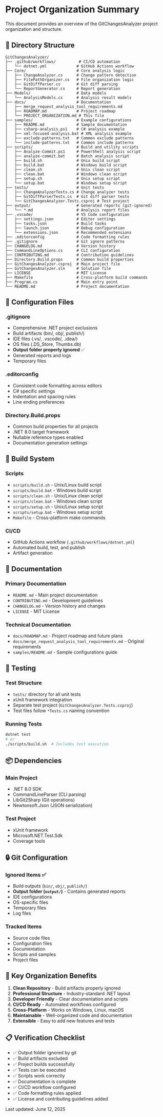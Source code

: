 # Project Organization Summary

This document provides an overview of the GitChangesAnalyzer project organization and structure.

## 📁 Directory Structure

```
GitChangesAnalyzer/
├── .github/workflows/          # CI/CD automation
│   └── dotnet.yml             # GitHub Actions workflow
├── Core/                      # Core analysis logic
│   ├── ChangeAnalyzer.cs      # Change pattern detection
│   ├── FilePathOrganizer.cs   # File organization logic
│   ├── GitDiffParser.cs       # Git diff parsing
│   └── ReportGenerator.cs     # Report generation
├── Models/                    # Data models
│   └── AnalysisModels.cs      # Analysis result models
├── docs/                      # Documentation
│   ├── merge_request_analysis_tool_requirements.md
│   ├── ROADMAP.md             # Project roadmap
│   └── PROJECT_ORGANIZATION.md # This file
├── samples/                   # Example configurations
│   ├── README.md              # Sample documentation
│   ├── csharp-analysis.ps1    # C# analysis example
│   ├── xml-focused-analysis.bat # XML analysis example
│   ├── exclude-patterns.txt   # Common exclude patterns
│   └── include-patterns.txt   # Common include patterns
├── scripts/                   # Build and utility scripts
│   ├── Analyze-Commit.ps1     # PowerShell analysis script
│   ├── analyze-commit.bat     # Batch analysis script
│   ├── build.sh               # Unix build script
│   ├── build.bat              # Windows build script
│   ├── clean.sh               # Unix clean script
│   ├── clean.bat              # Windows clean script
│   ├── setup.sh               # Unix setup script
│   └── setup.bat              # Windows setup script
├── tests/                     # Unit tests
│   ├── ChangeAnalyzerTests.cs # Change analyzer tests
│   ├── GitDiffParserTests.cs  # Git diff parser tests
│   └── GitChangesAnalyzer.Tests.csproj # Test project
├── output/                    # Generated reports (git-ignored)
│   └── *.md                   # Analysis report files
├── .vscode/                   # VS Code configuration
│   ├── settings.json          # Editor settings
│   ├── tasks.json             # Build tasks
│   ├── launch.json            # Debug configuration
│   └── extensions.json        # Recommended extensions
├── .editorconfig              # Code formatting rules
├── .gitignore                 # Git ignore patterns
├── CHANGELOG.md               # Version history
├── CommandLineOptions.cs      # CLI configuration
├── CONTRIBUTING.md            # Contribution guidelines
├── Directory.Build.props      # Common build properties
├── GitChangesAnalyzer.csproj  # Main project file
├── GitChangesAnalyzer.sln     # Solution file
├── LICENSE                    # MIT License
├── Makefile                   # Cross-platform build commands
├── Program.cs                 # Main entry point
└── README.md                  # Project documentation
```

## 🔧 Configuration Files

### .gitignore
- Comprehensive .NET project exclusions
- Build artifacts (bin/, obj/, publish/)
- IDE files (.vs/, .vscode/, .idea/)
- OS files (.DS_Store, Thumbs.db)
- **Output folder properly ignored** ✅
- Generated reports and logs
- Temporary files

### .editorconfig
- Consistent code formatting across editors
- C# specific settings
- Indentation and spacing rules
- Line ending preferences

### Directory.Build.props
- Common build properties for all projects
- .NET 8.0 target framework
- Nullable reference types enabled
- Documentation generation settings

## 🚀 Build System

### Scripts
- `scripts/build.sh` - Unix/Linux build script
- `scripts/build.bat` - Windows build script
- `scripts/clean.sh` - Unix/Linux clean script
- `scripts/clean.bat` - Windows clean script
- `scripts/setup.sh` - Unix/Linux setup script
- `scripts/setup.bat` - Windows setup script
- `Makefile` - Cross-platform make commands

### CI/CD
- GitHub Actions workflow (`.github/workflows/dotnet.yml`)
- Automated build, test, and publish
- Artifact generation

## 📝 Documentation

### Primary Documentation
- `README.md` - Main project documentation
- `CONTRIBUTING.md` - Development guidelines
- `CHANGELOG.md` - Version history and changes
- `LICENSE` - MIT License

### Technical Documentation
- `docs/ROADMAP.md` - Project roadmap and future plans
- `docs/merge_request_analysis_tool_requirements.md` - Original requirements
- `samples/README.md` - Sample configurations guide

## 🧪 Testing

### Test Structure
- `tests/` directory for all unit tests
- xUnit framework integration
- Separate test project (`GitChangesAnalyzer.Tests.csproj`)
- Test files follow `*Tests.cs` naming convention

### Running Tests
```bash
dotnet test
# or
./scripts/build.sh  # Includes test execution
```

## 📦 Dependencies

### Main Project
- .NET 8.0 SDK
- CommandLineParser (CLI parsing)
- LibGit2Sharp (Git operations)
- Newtonsoft.Json (JSON serialization)

### Test Project
- xUnit framework
- Microsoft.NET.Test.Sdk
- Coverage tools

## 🔒 Git Configuration

### Ignored Items ✅
- Build outputs (`bin/`, `obj/`, `publish/`)
- **Output folder (`output/`)** - Contains generated reports
- IDE configurations
- OS-specific files
- Temporary files
- Log files

### Tracked Items
- Source code files
- Configuration files
- Documentation
- Scripts and samples
- Project files

## 🎯 Key Organization Benefits

1. **Clean Repository** - Build artifacts properly ignored
2. **Professional Structure** - Industry-standard .NET layout
3. **Developer Friendly** - Clear documentation and scripts
4. **CI/CD Ready** - Automated workflows configured
5. **Cross-Platform** - Works on Windows, Linux, macOS
6. **Maintainable** - Well-organized code and documentation
7. **Extensible** - Easy to add new features and tests

## 📋 Verification Checklist

- ✅ Output folder ignored by git
- ✅ Build artifacts excluded
- ✅ Project builds successfully
- ✅ Tests can be executed
- ✅ Scripts work correctly
- ✅ Documentation is complete
- ✅ CI/CD workflow configured
- ✅ Code formatting rules applied
- ✅ License and contributing guidelines added

Last updated: June 12, 2025
